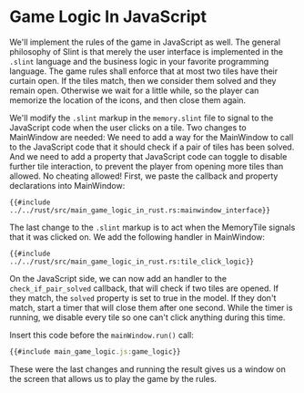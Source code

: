 # Game Logic In JavaScript

We'll implement the rules of the game in JavaScript as well. The general philosophy of Slint is that merely the user
interface is implemented in the `.slint` language and the business logic in your favorite programming
language. The game rules shall enforce that at most two tiles have their curtain open. If the tiles match, then we
consider them solved and they remain open. Otherwise we wait for a little while, so the player can memorize
the location of the icons, and then close them again.

We'll modify the `.slint` markup in the `memory.slint` file to signal to the JavaScript code when the user clicks on a tile.
Two changes to <span class="hljs-title">MainWindow</span> are needed: We need to add a way for the MainWindow to call to the JavaScript code that it should
check if a pair of tiles has been solved. And we need to add a property that JavaScript code can toggle to disable further
tile interaction, to prevent the player from opening more tiles than allowed. No cheating allowed! First, we paste
the callback and property declarations into <span class="hljs-title">MainWindow</span>:

```slint
{{#include ../../rust/src/main_game_logic_in_rust.rs:mainwindow_interface}}
```

The last change to the `.slint` markup is to act when the <span class="hljs-title">MemoryTile</span> signals that it was clicked on.
We add the following handler in <span class="hljs-title">MainWindow</span>:

```slint
{{#include ../../rust/src/main_game_logic_in_rust.rs:tile_click_logic}}
```

On the JavaScript side, we can now add an handler to the `check_if_pair_solved` callback, that will check if
two tiles are opened. If they match, the `solved` property is set to true in the model. If they don't
match, start a timer that will close them after one second. While the timer is running, we disable every tile so
one can't click anything during this time.

Insert this code before the `mainWindow.run()` call:

```js
{{#include main_game_logic.js:game_logic}}
```

These were the last changes and running the result gives us a window on the screen that allows us
to play the game by the rules.
